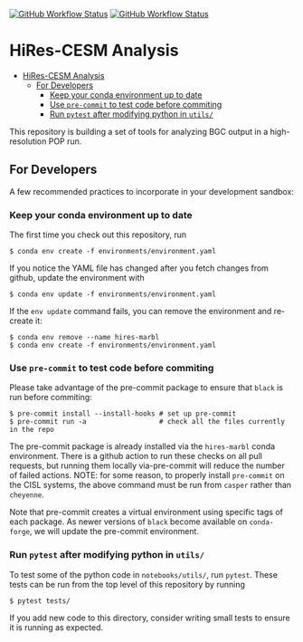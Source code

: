 
[![GitHub Workflow Status](https://img.shields.io/github/workflow/status/marbl-ecosys/HiRes-CESM-analysis/Continuous%20Integration?label=CI&logo=github&style=for-the-badge)](https://github.com/marbl-ecosys/HiRes-CESM-analysis/actions?query=workflow%3A%22Continuous+Integration%22)
[![GitHub Workflow Status](https://img.shields.io/github/workflow/status/marbl-ecosys/HiRes-CESM-analysis/Run%20all%20pre-commit%20checks%20one%20more%20time?label=code-style&style=for-the-badge)](https://github.com/marbl-ecosys/HiRes-CESM-analysis/actions?query=workflow%3A%22Run+all+pre-commit+checks+one+more+time%22)

# HiRes-CESM Analysis

- [HiRes-CESM Analysis](#hires-cesm-analysis)
  - [For Developers](#for-developers)
    - [Keep your conda environment up to date](#keep-your-conda-environment-up-to-date)
    - [Use `pre-commit` to test code before commiting](#use-pre-commit-to-test-code-before-commiting)
    - [Run `pytest` after modifying python in `utils/`](#run-pytest-after-modifying-python-in-utils)

This repository is building a set of tools for analyzing BGC output in a high-resolution POP run.

## For Developers

A few recommended practices to incorporate in your development sandbox:

### Keep your conda environment up to date

The first time you check out this repository, run

```
$ conda env create -f environments/environment.yaml
```

If you notice the YAML file has changed after you fetch changes from github,
update the environment with

```
$ conda env update -f environments/environment.yaml
```

If the `env update` command fails, you can remove the environment and re-create it:

```
$ conda env remove --name hires-marbl
$ conda env create -f environments/environment.yaml
```

### Use `pre-commit` to test code before commiting

Please take advantage of the pre-commit package to ensure that `black` is run before commiting:

```
$ pre-commit install --install-hooks # set up pre-commit
$ pre-commit run -a                  # check all the files currently in the repo
```

The pre-commit package is already installed via the `hires-marbl` conda environment.
There is a github action to run these checks on all pull requests,
but running them locally via-pre-commit will reduce the number of failed actions.
NOTE: for some reason, to properly install `pre-commit` on the CISL systems,
the above command must be run from `casper` rather than `cheyenne`.

Note that pre-commit creates a virtual environment using specific tags of each package.
As newer versions of `black` become available on `conda-forge`, we will update the pre-commit environment.

### Run `pytest` after modifying python in `utils/`

To test some of the python code in `notebooks/utils/`, run `pytest`.
These tests can be run from the top level of this repository by running

```
$ pytest tests/
```

If you add new code to this directory,
consider writing small tests to ensure it is running as expected.
